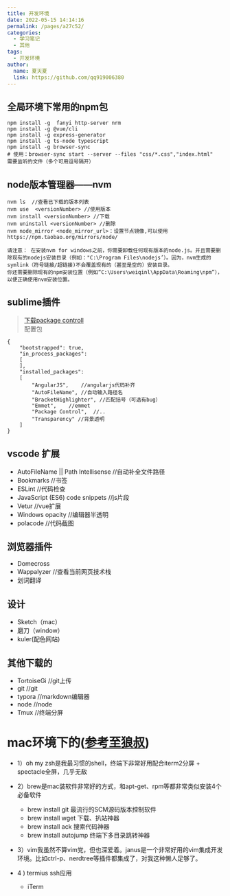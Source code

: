 ```yaml
---
title: 开发环境
date: 2022-05-15 14:14:16
permalink: /pages/a27c52/
categories: 
  - 学习笔记
  - 其他
tags: 
  - 开发环境
author: 
  name: 夏天夏
  link: https://github.com/qq919006380
---
```

## 全局环境下常用的npm包

```shell
npm install -g  fanyi http-server nrm 
npm install -g @vue/cli
npm install -g express-generator
npm install -g ts-node typescript
npm install -g browser-sync  
# 使用：browser-sync start --server --files "css/*.css","index.html"  需要监听的文件（多个可用逗号隔开）
```

## node版本管理器——nvm
```
nvm ls	//查看已下载的版本列表
nvm use  <versionNumber> //使用版本
nvm install <versionNumber> //下载
nvm uninstall <versionNumber> //删除
nvm node_mirror <node_mirror_url>：设置节点镜像,可以使用https://npm.taobao.org/mirrors/node/

请注意： 在安装nvm for windows之前，你需要卸载任何现有版本的node.js。并且需要删除现有的nodejs安装目录（例如："C:\Program Files\nodejs’）。因为，nvm生成的symlink（符号链接/超链接)不会覆盖现有的（甚至是空的）安装目录。
你还需要删除现有的npm安装位置（例如“C:\Users\weiqinl\AppData\Roaming\npm”），以便正确使用nvm安装位置。
```
## sublime插件
> [下载package controll](https://packagecontrol.io/installation)   
> 配置包
```
{
	"bootstrapped": true,
	"in_process_packages":
	[
	],
	"installed_packages":
	[
		"AngularJS",    //angularjs代码补齐
		"AutoFileName", //自动输入路径名
		"BracketHighlighter", //匹配括号（可选有bug）
		"Emmet",	//emmet
		"Package Control",	//..
		"Transparency" //背景透明
	]
}

```
## vscode 扩展
- AutoFileName || Path Intellisense //自动补全文件路径
- Bookmarks	//书签
- ESLint	//代码检查
- JavaScript (ES6) code snippets	//js片段
- Vetur		//vue扩展
- Windows opacity	//编辑器半透明
- polacode	//代码截图

## 浏览器插件
- Domecross
- Wappalyzer //查看当前网页技术栈
- 划词翻译

## 设计

- Sketch（mac）
- 磨刀（window）
- kuler(配色网站)



##  其他下载的
- TortoiseGi  //git上传
- git  //git
- typora  //markdown编辑器
- node  //node
- Tmux  //终端分屏

# mac环境下的([参考至狼叔](https://github.com/i5ting/i5ting-mac-init/blob/master/README.md))

- 1）oh my zsh是我最习惯的shell，终端下非常好用配合iterm2分屏 + spectacle全屏，几乎无敌

- 2）brew是mac装软件非常好的方式，和apt-get、rpm等都非常类似安装4个必备软件
  - brew install git 最流行的SCM源码版本控制软件
  - brew install wget 下载、扒站神器
  - brew install ack  搜索代码神器
  - brew install autojump 终端下多目录跳转神器
- 3）vim我虽然不算vim党，但也深爱着。janus是一个非常好用的vim集成开发环境。比如ctrl-p、nerdtree等插件都集成了，对我这种懒人足够了。
- 4 ) termius ssh应用
  -  iTerm

